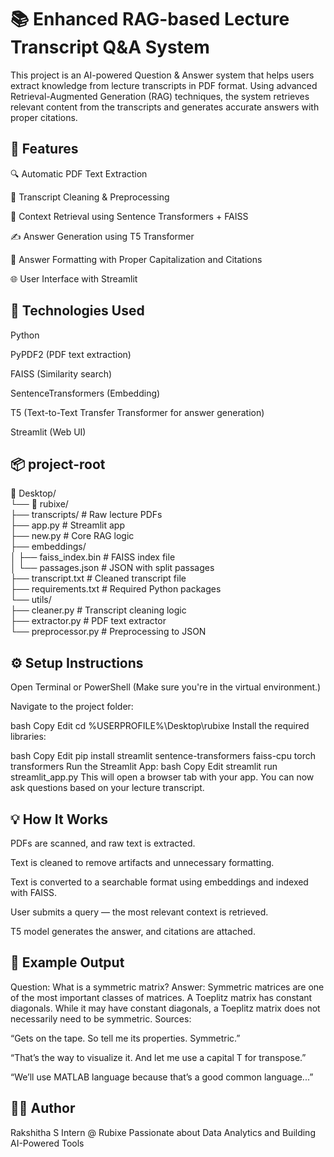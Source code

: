 # 📚 Enhanced RAG-based Lecture Transcript Q&A System
This project is an AI-powered Question & Answer system that helps users extract knowledge from lecture transcripts in PDF format. Using advanced Retrieval-Augmented Generation (RAG) techniques, the system retrieves relevant content from the transcripts and generates accurate answers with proper citations.

## 🚀 Features
🔍 Automatic PDF Text Extraction

🧼 Transcript Cleaning & Preprocessing

🔁 Context Retrieval using Sentence Transformers + FAISS

✍️ Answer Generation using T5 Transformer

📝 Answer Formatting with Proper Capitalization and Citations

🌐 User Interface with Streamlit

## 🧠 Technologies Used
Python

PyPDF2 (PDF text extraction)

FAISS (Similarity search)

SentenceTransformers (Embedding)

T5 (Text-to-Text Transfer Transformer for answer generation)

Streamlit (Web UI)



## 📦 project-root
📁 Desktop/<br>
└── 📁 rubixe/<br>
    ├── transcripts/              # Raw lecture PDFs<br>
    ├── app.py                    # Streamlit app<br>
    ├── new.py                    # Core RAG logic<br>
    ├── embeddings/              <br>
    │   ├── faiss_index.bin       # FAISS index file<br>
    │   └── passages.json         # JSON with split passages<br>
    ├── transcript.txt            # Cleaned transcript file<br>
    ├── requirements.txt          # Required Python packages<br>
    └── utils/<br>
        ├── cleaner.py            # Transcript cleaning logic<br>
        ├── extractor.py          # PDF text extractor<br>
        └── preprocessor.py       # Preprocessing to JSON



## ⚙️ Setup Instructions

Open Terminal or PowerShell
(Make sure you're in the virtual environment.)

Navigate to the project folder:

bash
Copy
Edit
cd %USERPROFILE%\Desktop\rubixe
Install the required libraries:

bash
Copy
Edit
pip install streamlit sentence-transformers faiss-cpu torch transformers
Run the Streamlit App:
bash
Copy
Edit
streamlit run streamlit_app.py
This will open a browser tab with your app. You can now ask questions based on your lecture transcript.



## 💡 How It Works
PDFs are scanned, and raw text is extracted.

Text is cleaned to remove artifacts and unnecessary formatting.

Text is converted to a searchable format using embeddings and indexed with FAISS.

User submits a query — the most relevant context is retrieved.

T5 model generates the answer, and citations are attached.

## 📌 Example Output
Question: What is a symmetric matrix?
Answer: Symmetric matrices are one of the most important classes of matrices. A Toeplitz matrix has constant diagonals. While it may have constant diagonals, a Toeplitz matrix does not necessarily need to be symmetric.
Sources:

“Gets on the tape. So tell me its properties. Symmetric.”

“That’s the way to visualize it. And let me use a capital T for transpose.”

“We’ll use MATLAB language because that’s a good common language...”

## 👩‍💻 Author
Rakshitha S
Intern @ Rubixe
Passionate about Data Analytics and Building AI-Powered Tools

